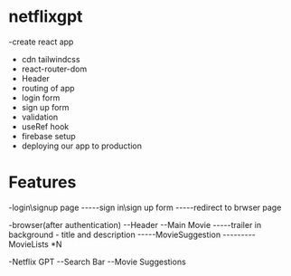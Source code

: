 # netflixgpt

-create react app

- cdn tailwindcss
- react-router-dom
- Header
- routing of app
- login form
- sign up form
- validation
- useRef hook
- firebase setup
- deploying our app to production

# Features

-login\signup page
-----sign in\sign up form
-----redirect to brwser page

-browser(after authentication)
--Header
--Main Movie
-----trailer in background - title and description
-----MovieSuggestion
---------MovieLists \*N

-Netflix GPT
--Search Bar
--Movie Suggestions
